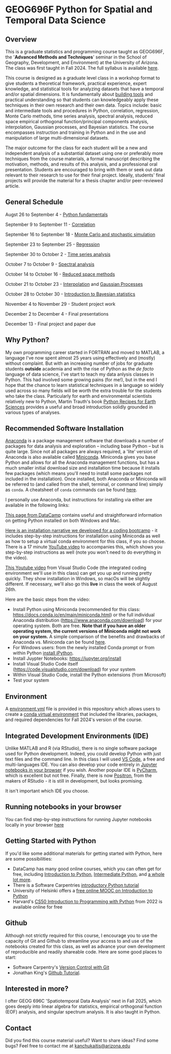 # GEOG696F Python for Spatial and Temporal Data Science 

## Overview
This is a graduate statistics and programming course taught as GEOG696F, the '**Advanced Methods and Techniques**' seminar in the School of Geography, Development, and Environment) at the University of Arizona.  The class was first taught in Fall 2024.  The full syllabus is available [here](https://github.com/kanchukaitis/geog696f_space_time_methods/blob/main/geog696f_syllabus.pdf).

This course is designed as a graduate level class in a workshop format to give students a theoretical framework, practical experience, expert knowledge, and statistical tools for analyzing datasets that have a temporal and/or spatial dimensions. It is fundamentally about [building tools](https://agupubs.onlinelibrary.wiley.com/doi/full/10.1029/2011EO500010) and practical understanding so that students can knowledgeably apply these techniques in their own research and their own data.  Topics include: basic and intermediate tools and procedures in Python, correlation, regression, Monte Carlo methods, time series analysis, spectral analysis, reduced space empirical orthogonal function/principal components analysis, interpolation, Gaussian processes, and Bayesian statistics.  The course encompasses instruction and training in Python and in the use and manipulation of large multi-dimensional datasets.

The major outcome for the class for each student will be a new and independent analysis of a substantial dataset using one or preferably more techniques from the course materials, a formal manuscript describing the motivation, methods, and results of this analysis, and a professional oral presentation.  Students are encouraged to bring with them or seek out data relevant to their research to use for their final project.  Ideally, students' final projects will provide the material for a thesis chapter and/or peer-reviewed article. 

## General Schedule

Augst 26 to September 4 - [Python fundamentals](https://github.com/kanchukaitis/geog696f_space_time_methods/tree/main/01_python_fundamentals)

September 9 to September 11 - [Correlation](https://github.com/kanchukaitis/geog696f_space_time_methods/tree/main/02_correlation)

September 16 to September 18 - [Monte Carlo and stochastic simulation](https://github.com/kanchukaitis/geog696f_space_time_methods/tree/main/03_monte_carlo)

September 23 to September 25 - [Regression](https://github.com/kanchukaitis/geog696f_space_time_methods/tree/main/04_regression)

September 30 to October 2 - [Time series analysis](https://github.com/kanchukaitis/geog696f_space_time_methods/tree/main/05_time_series)

October 7 to October 9 - [Spectral analysis](https://github.com/kanchukaitis/geog696f_space_time_methods/tree/main/06_spectral_analysis)

October 14 to October 16 - [Reduced space methods](https://github.com/kanchukaitis/geog696f_space_time_methods/tree/main/07_reduced_space)

October 21 to October 23 - [Interpolation](https://github.com/kanchukaitis/geog696f_space_time_methods/tree/main/08_interpolation) and [Gaussian Processes](https://github.com/kanchukaitis/geog696f_space_time_methods/tree/main/09_gaussian_processes)

October 28 to October 30 - [Introduction to Bayesian statistics](https://github.com/kanchukaitis/geog696f_space_time_methods/tree/main/10_bayes)

November 4 to November 29 - Student project work

December 2 to December 4 - Final presentations

December 13 - Final project and paper due

 
## Why Python? 
My own programming career started in FORTRAN and moved to MATLAB, a language I've now spent almost 25 years using effectively and (mostly) without complaint.   But with an increasing number of jobs for graduate students **outside** academia and with the rise of Python as the _de facto_ language of data science, I've start to teach my data anlysis classes in Python.  This had involved some growing pains (for me!), but in the end I hope that the chance to learn statistical techniques in a language so widely used across so many fields will be worth the extra trouble for the students who take the class.  Particularly for earth and environmental scientists relatively new to Python, Martin Trauth's book [Python Recipes for Earth Sciences](https://link.springer.com/book/10.1007/978-3-031-07719-7) provides a useful and broad introduction solidly grounded in various types of analyses.  

## Recommended Software Installation 
[Anaconda](https://www.anaconda.com/download) is a package management software that downloads a number of packages for data analysis and exploration – including base Python – but is quite large.  Since not all packages are always required, a 'lite' version of Anaconda is also available called [Miniconda](https://docs.conda.io/projects/miniconda/en/latest/miniconda-install.html).  Miniconda gives you base Python and allows for all the Anaconda management functions, but has a much smaller initial download size and installation time because it installs few packages (which means you'll need to install some packages not included in the installation). Once installed, both Anaconda or Miniconda will be referred to (and called from the shell, terminal, or command line) simply as `conda`.  A cheatsheet of `conda` commands can be found [here](https://conda.io/projects/conda/en/latest/user-guide/cheatsheet.html). 

I personally use Anaconda, but instructions for installing via either are available in the following links:

[This page from DataCamp](https://www.datacamp.com/blog/how-to-install-python) contains useful and straightforward information on getting Python installed on both Windows and Mac. 

[Here is an installation narrative we developed for a coding bootcamp](https://github.com/kanchukaitis/geog696f_space_time_methods/blob/main/geog696f_installation_narrative.md) - it includes step-by-step instructions for installation using Miniconda as well as how to setup a virtual conda environment for this class, if you so choose.  There is a 17 minute [YouTube video](https://www.youtube.com/watch?v=PDZDK6QQ1q4) to accompanies this, which shows you step-by-step instructions as well (note you won't need to do everything in the video). 

[This Youtube video](https://www.youtube.com/watch?v=h1sAzPojKMg&ab_channel=VisualStudioCode) from Visual Studio Code (the integrated coding environment we'll use in this class) can get you up and running pretty quickly. They show installation in Windows, so macOs will be slightly different.  If necessary, we'll also go this **live** in class the week of August 26th. 

Here are the basic steps from the video:
* Install Python using Miniconda (recommended for this class: https://docs.conda.io/en/main/miniconda.html) or the full individual Anaconda distribution (https://www.anaconda.com/download) for your operating system.  Both are free.  **Note that if you have an older operating system, the current versions of Miniconda might not work on your system.**  A simple comparison of the benefits and drawbacks of Anaconda vs. Miniconda can be found [here](https://www.earthdatascience.org/workshops/setup-earth-analytics-python/setup-git-bash-conda/).
* For Windows users: from the newly installed Conda prompt or from within Python [install iPython](https://ipython.readthedocs.io/en/stable/install/install.html#quick-install).
* Install Juypter Notebooks: https://jupyter.org/install
* Install Visual Studio Code itself (https://code.visualstudio.com/download) for your system
* Within Visual Studio Code, install the Python extensions (from Microsoft)
* Test your system 

## Environment

A [environment.yml](https://github.com/kanchukaitis/geog696f_space_time_methods/blob/main/environment.yml) file is provided in this repository which allows users to create a [conda virtual environment](https://docs.conda.io/projects/conda/en/latest/user-guide/tasks/manage-environments.html) that included the libraries, packages, and required dependencies for Fall 2024's version of the course. 

## Integrated Development Environments (IDE)

Unlike MATLAB and R (via RStudio), there is no single software package used for Python development.  Indeed, you could develop Python with just text files and the command line.  In this class I will used [VS Code](https://code.visualstudio.com/), a free and multi-languages IDE.  You can also develop your code entirely in [Jupyter notebooks in your browser](https://www.codecademy.com/article/how-to-use-jupyter-notebooks) if you wish.  Another popular IDE is [PyCharm](https://www.jetbrains.com/pycharm/), which is excellent but not free.  Finally, there is now [Positron](https://github.com/posit-dev/positron), from the makers of RStudio - it is still in development, but looks promising. 

It isn't important which IDE you choose. 

## Running notebooks in your browser

You can find step-by-step instructions for running Jupyter notebooks locally in your browser [here](https://docs.jupyter.org/en/latest/running.html)

## Getting Started with Python

If you'd like some additional materials for getting started with Python, here are some possibilities:

- DataCamp has many good online courses, which you can often get for free, including [Introduction to Python](https://www.datacamp.com/courses/intro-to-python-for-data-science), [Intermediate Python](https://www.datacamp.com/courses/intermediate-python), and [a whole lot more](https://www.datacamp.com/category/python?showAll=true).
- There is a Software Carpentries [introductory Python tutorial](https://swcarpentry.github.io/python-novice-gapminder/)
- University of Helsinki offers a [free online MOOC on Introduction to Python](https://programming-23.mooc.fi/)
- Harvard's [CS50 Introduction to Programming with Python](https://cs50.harvard.edu/python/2022/) from 2022 is available online for free 

## Github

Although not strictly required for this course, I encourage you to use the capacity of Git and Github to streamline your access to and use of the notebooks created for this class, as well as advance your own development of reproducible and readily shareable code.  Here are some good places to start:

* Software Carpentry's [Version Control with Git](https://swcarpentry.github.io/git-novice/)
* Jonathan King's [Github Tutorial](https://jonking93.github.io/Github-Tutorial-Workshop/workshop/welcome). 

## Interested in more? 

I ofter GEOG 696C 'Spatiotemporal Data Analysis' next in Fall 2025, which goes deeply into linear algebra for statistics, empirical orthogonal function (EOF) analysis, and singular spectrum analysis.  It is also taught in Python. 

## Contact

Did you find this course material useful?  Want to share ideas?  Find some bugs? Feel free to contact me at [kanchukaitis@arizona.edu](mailto:kanchukaitis@arizona.edu)
